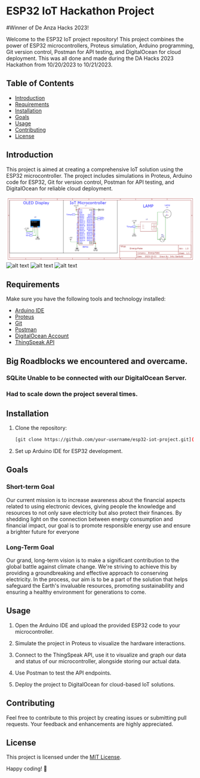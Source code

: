 # ESP32 IoT Hackathon Project

#Winner of De Anza Hacks 2023!

Welcome to the ESP32 IoT project repository! This project combines the power of ESP32 microcontrollers, Proteus simulation, Arduino programming, Git version control, Postman for API testing, and DigitalOcean for cloud deployment. This was all done and made during the DA Hacks 2023 Hackathon from 10/20/2023 to 10/21/2023.


## Table of Contents

- [Introduction](#introduction)
- [Requirements](#requirements)
- [Installation](#installation)
- [Goals](#goals)
- [Usage](#usage)
- [Contributing](#contributing)
- [License](#license)

## Introduction

This project is aimed at creating a comprehensive IoT solution using the ESP32 microcontroller. The project includes simulations in Proteus, Arduino code for ESP32, Git for version control, Postman for API testing, and DigitalOcean for reliable cloud deployment.

![alt text](Hardware-Circuit/Schematic_EnergyMate_2023-10-21.png)
![alt text](https://github.com/connor-petri/EnergyMate/assets/102274279/5b930443-76ce-4dbc-91b1-28276854626b)
![alt text](https://github.com/connor-petri/EnergyMate/assets/102274279/6e22e5d7-3c82-4f13-8091-ae35825904d3)
![alt text](https://github.com/connor-petri/EnergyMate/assets/102274279/a3f47a45-ff10-4e1d-b6e7-d0b953e284ad)


## Requirements

Make sure you have the following tools and technology installed:

- [Arduino IDE](https://www.arduino.cc/en/software)
- [Proteus](https://www.labcenter.com/)
- [Git](https://git-scm.com/)
- [Postman](https://www.postman.com/)
- [DigitalOcean Account](https://www.digitalocean.com/)
- [ThingSpeak API](https://thingspeak.com/)
## Big Roadblocks we encountered and overcame.
### SQLite Unable to be connected with our DigitalOcean Server.
### Had to scale down the project several times.
## Installation

1. Clone the repository:

   ```bash
   [git clone https://github.com/your-username/esp32-iot-project.git](https://github.com/connor-petri/EnergyMate)
   ```

2. Set up Arduino IDE for ESP32 development.

## Goals 

### Short-term Goal
Our current mission is to increase awareness about the financial aspects related to using electronic devices, giving people the knowledge and resources to not only save electricity but also protect their finances. By shedding light on the connection between energy consumption and financial impact, our goal is to promote responsible energy use and ensure a brighter future for everyone

### Long-Term Goal
Our grand, long-term vision is to make a significant contribution to the global battle against climate change. We're striving to achieve this by providing a groundbreaking and effective approach to conserving electricity. In the process, our aim is to be a part of the solution that helps safeguard the Earth's invaluable resources, promoting sustainability and ensuring a healthy environment for generations to come.

## Usage

1. Open the Arduino IDE and upload the provided ESP32 code to your microcontroller.

2. Simulate the project in Proteus to visualize the hardware interactions.

3. Connect to the ThingSpeak API, use it to visualize and graph our data and status of our microcontroller, alongside storing our actual data.
4. Use Postman to test the API endpoints.

5. Deploy the project to DigitalOcean for cloud-based IoT solutions.

## Contributing

Feel free to contribute to this project by creating issues or submitting pull requests. Your feedback and enhancements are highly appreciated.

## License

This project is licensed under the [MIT License](LICENSE).

Happy coding! 🚀
